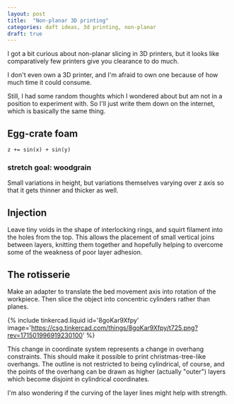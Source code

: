 ```yaml
---
layout: post
title:  "Non-planar 3D printing"
categories: daft ideas, 3d printing, non-planar
draft: true
---
```


I got a bit curious about non-planar slicing in 3D printers, but it looks like
comparatively few printers give you clearance to do much.

I don't even own a 3D printer, and I'm afraid to own one because of how much
time it could consume.

Still, I had some random thoughts which I wondered about but am not in a
position to experiment with.  So I'll just write them down on the internet,
which is basically the same thing.

## Egg-crate foam

`z += sin(x) + sin(y)`

### stretch goal: woodgrain

Small variations in height, but variations themselves varying over z axis so
that it gets thinner and thicker as well.

## Injection

Leave tiny voids in the shape of interlocking rings, and squirt filament into
the holes from the top.  This allows the placement of small vertical joins
between layers, knitting them together and hopefully helping to overcome some
of the weakness of poor layer adhesion.

## The rotisserie

Make an adapter to translate the bed movement axis into rotation of the
workpiece.  Then slice the object into concentric cylinders rather than planes.

{% include tinkercad.liquid id='8goKar9Xfpy' image='https://csg.tinkercad.com/things/8goKar9Xfpy/t725.png?rev=171501996919230100' %}

This change in coordinate system represents a change in overhang constraints.
This should make it possible to print christmas-tree-like overhangs.  The
outline is not restricted to being cylindrical, of course, and the points of
the overhang can be drawn as higher (actually "outer") layers which become
disjoint in cylindrical coordinates.

I'm also wondering if the curving of the layer lines might help with strength.

[simulator]: <https://marlinfw.org/docs/development/boards.html#marlin-simulator>
